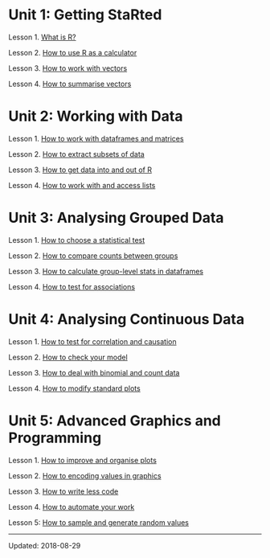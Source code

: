 

# Unit 1: Getting StaRted

Lesson 1. [What is R?]()

Lesson 2. [How to use R as a calculator]()

Lesson 3. [How to work with vectors]()

Lesson 4. [How to summarise vectors]()



# Unit 2: Working with Data

Lesson 1. [How to work with dataframes and matrices]()

Lesson 2. [How to extract subsets of data]()

Lesson 3. [How to get data into and out of R]()

Lesson 4. [How to work with and access lists]()



# Unit 3: Analysing Grouped Data

Lesson 1. [How to choose a statistical test]()

Lesson 2. [How to compare counts between groups]()

Lesson 3. [How to calculate group-level stats in dataframes]()

Lesson 4. [How to test for associations]()



# Unit 4: Analysing Continuous Data

Lesson 1. [How to test for correlation and causation]()

Lesson 2. [How to check your model]()

Lesson 3. [How to deal with binomial and count data]()

Lesson 4. [How to modify standard plots]()



# Unit 5: Advanced Graphics and Programming

Lesson 1. [How to improve and organise plots]()

Lesson 2. [How to encoding values in graphics]()

Lesson 3. [How to write less code]()

Lesson 4. [How to automate your work]()

Lesson 5: [How to sample and generate random values]()

 - - -

Updated: 2018-08-29


